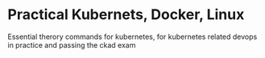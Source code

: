 # Practical Kubernets, Docker, Linux 

Essential therory commands for kubernetes, for kubernetes related devops in practice and passing the ckad exam
